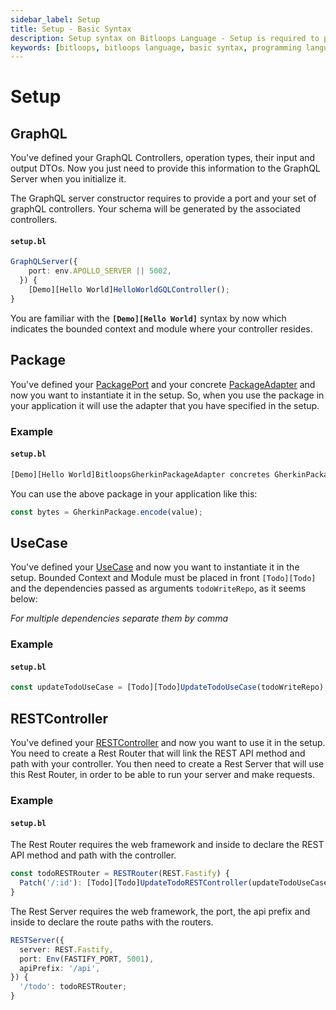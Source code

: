 ```yaml
---
sidebar_label: Setup
title: Setup - Basic Syntax 
description: Setup syntax on Bitloops Language - Setup is required to provide the server with the required information for initialization. This could be with GraphQL, Packages, RestControllers or Use Case.  
keywords: [bitloops, bitloops language, basic syntax, programming language, variables, types, objects, data types, classes, interfaces, modules, functions, loops, services, graphql, restcontroller, packages]
---
```


# Setup

## GraphQL

You've defined your GraphQL Controllers, operation types, their input and output DTOs. Now you just need to provide this information to the GraphQL Server when you initialize it.

The GraphQL server constructor requires to provide a port and your set of graphQL controllers.
Your schema will be generated by the associated controllers.

#### **`setup.bl`**

```ts
GraphQLServer({
    port: env.APOLLO_SERVER || 5002,
  }) {
    [Demo][Hello World]HelloWorldGQLController();
}
```

You are familiar with the **`[Demo][Hello World]`** syntax by now which indicates the bounded context and module where your controller resides.

## Package

You've defined your [PackagePort](./package-port.md) and your concrete [PackageAdapter](./package-adapter.md) and now you want to instantiate it in the setup. So, when you use the package in your application it will use the adapter that you have specified in the setup.

### Example

#### **`setup.bl`**

```ts
[Demo][Hello World]BitloopsGherkinPackageAdapter concretes GherkinPackagePort;
```

You can use the above package in your application like this:

```ts
const bytes = GherkinPackage.encode(value);
```

## UseCase

You've defined your [UseCase](./usecase.md) and now you want to instantiate it in the setup. Bounded Context and Module must be placed in front `[Todo][Todo]` and the dependencies passed as arguments `todoWriteRepo`, as it seems below:

_For multiple dependencies separate them by comma_

### Example

#### **`setup.bl`**

```ts
const updateTodoUseCase = [Todo][Todo]UpdateTodoUseCase(todoWriteRepo);
```

## RESTController

You've defined your [RESTController](./rest-controller.md) and now you want to use it in the setup. You need to create a Rest Router that will link the REST API method and path with your controller. You then need to create a Rest Server that will use this Rest Router, in order to be able to run your server and make requests.

### Example

#### **`setup.bl`**

The Rest Router requires the web framework and inside to declare the REST API method and path with the controller.

```ts
const todoRESTRouter = RESTRouter(REST.Fastify) {
  Patch('/:id'): [Todo][Todo]UpdateTodoRESTController(updateTodoUseCase);
}
```

The Rest Server requires the web framework, the port, the api prefix and inside to declare the route paths with the routers.

```ts
RESTServer({
  server: REST.Fastify,
  port: Env(FASTIFY_PORT, 5001),
  apiPrefix: '/api',
}) {
  '/todo': todoRESTRouter;
}
```
